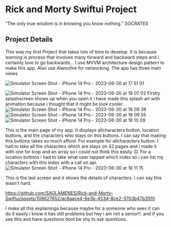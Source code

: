 
# Rick and Morty Swiftui Project


“The only true wisdom is in knowing you know nothing.”                                              SOCRATES


## Project Details

This was my first Project that takes lots of time to develop. It is because learning is process that involves many forward and backward steps and i certainly love to go backwards...
I use MVVM architecture design pattern to make this app. Also use Alamofire for networking.
The app has three main views


![Simulator Screen Shot - iPhone 14 Pro - 2023-06-30 at 17 51 01](https://github.com/SAGLAMENES/Rick-and-Morty-Swiftui/assets/108627652/9dc15ee1-9734-4113-bd87-cfd05e8cbf68)

![Simulator Screen Shot - iPhone 14 Pro - 2023-06-30 at 18 07 02](https://github.com/SAGLAMENES/Rick-and-Morty-Swiftui/assets/108627652/885267ee-4d97-4498-9429-fc85e1d20640)
Firstly splashscreen shows up when you open it i have made this splash art with animation because i thought that it might be look cooler. 
![Simulator Screen Shot - iPhone 14 Pro - 2023-06-30 at 18 09 38](https://github.com/SAGLAMENES/Rick-and-Morty-Swiftui/assets/108627652/9531d73d-3b7b-46ea-a8c9-2a66b68cd60d)
![Simulator Screen Shot - iPhone 14 Pro - 2023-06-30 at 18 09 55](https://github.com/SAGLAMENES/Rick-and-Morty-Swiftui/assets/108627652/6edfac7a-133d-4865-8cf7-caf2a8c38663)
![Simulator Screen Shot - iPhone 14 Pro - 2023-06-30 at 18 10 09](https://github.com/SAGLAMENES/Rick-and-Morty-Swiftui/assets/108627652/d372a69a-6fb4-4947-b6f8-0d73a77cd3e5)


This is the main page of my app. It displays allcharacters button, location buttons, and the characters who stays on this buttons. I can say that making this buttons takes so much afford.
For example for allcharacters button. I had to take all the characters which are stays on 42 pages and i made it with one for loop and an array so i could not think this easily :D.
For a location buttons i had to take what user tapped which index so i can list my characters with this index with a call on api. 
![Simulator Screen Shot - iPhone 14 Pro - 2023-06-30 at 18 11 15](https://github.com/SAGLAMENES/Rick-and-Morty-Swiftui/assets/108627652/5924bb0f-8a49-47a3-af7c-3680b89a4c85)

This is the last screen and it shows the details of characters.
I can say this wasn't hard.


https://github.com/SAGLAMENES/Rick-and-Morty-Swiftui/assets/108627652/ac8aace4-6e3b-4534-8ce2-3703b47b35f0


I make all this explainings because maybe for a someone who sees it can do it easily i know it has still problems but hey i am not a senior!!. and if you see this and have questions dont be shy to ask questions.
